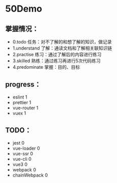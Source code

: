 # 50Demo

## 掌握情况：  

- 0.todo 任务：对不了解的和想了解的知识，做记录
- 1.understand 了解：通读文档和了解相关联知识链
- 2.practise  练习：通过了解后的内容进行练习
- 3.skilled  熟练：通过练习再进行5次代码练习
- 4.predominate  掌握：目的、目标

## progress：

- eslint 1  
- prettier 1 
- vue-router 1
- vuex 1

## TODO：

- jest 0
- vue-loader 0
- vue-ssr 0
- vue-cli 0
- vue3 0
- webpack 0
- chainWebpack 0

